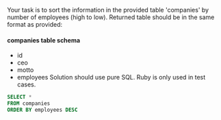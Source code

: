Your task is to sort the information in the provided table 'companies' by number of employees (high to low). Returned table should be in the same format as provided:

#### companies table schema
* id
* ceo
* motto
* employees
Solution should use pure SQL. Ruby is only used in test cases.
```sql
SELECT *
FROM companies
ORDER BY employees DESC
```
